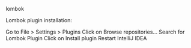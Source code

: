 lombok

Lombok plugin installation:

Go to File > Settings > Plugins
Click on Browse repositories...
Search for Lombok Plugin
Click on Install plugin
Restart IntelliJ IDEA